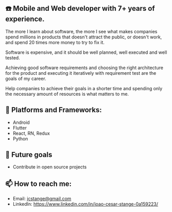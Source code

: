 <!--
**jcstange/jcstange** is a ✨ _special_ ✨ repository because its `README.md` (this file) appears on your GitHub profile. -->
## ☎️ Mobile and Web developer with 7+ years of experience.

The more I learn about software, the more I see what makes companies spend millions in products that doesn't attract the public, or doesn't work, and spend 20 times more money to try to fix it.

Software is expensive, and it should be well planned, well executed and well tested.

Achieving good software requirements and choosing the right architecture for the product and executing it iteratively with requirement test are the goals of my career.

Help companies to achieve their goals in a shorter time and spending only the necessary amount of resources is what matters to me.

## 🌱 Platforms and Frameworks: 
- Android
- Flutter
- React, RN, Redux
- Python

## 🧠 Future goals
- Contribute in open source projects

## 📫 How to reach me: 
- Email: jcstange@gmail.com
- LinkedIn: https://www.linkedin.com/in/joao-cesar-stange-0a159223/
